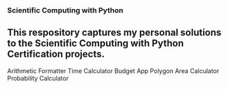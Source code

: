 ### Scientific Computing with Python

## This respository captures my personal solutions to the Scientific Computing with Python Certification projects.

Arithmetic Formatter
Time Calculator
Budget App
Polygon Area Calculator
Probability Calculator
